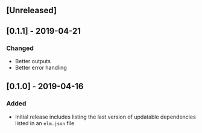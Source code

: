 ## [Unreleased]

## [0.1.1] - 2019-04-21

### Changed

- Better outputs
- Better error handling

## [0.1.0] - 2019-04-16

### Added

- Initial release includes listing the last version of updatable dependencies listed in an `elm.json` file
